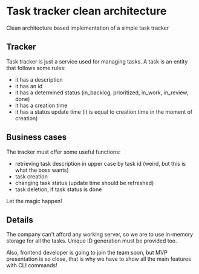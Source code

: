 # Task tracker clean architecture
Clean architecture based implementation of a simple task tracker 

## Tracker
Task tracker is just a service used for managing tasks.
A task is an entity that follows some rules:
- it has a description
- it has an id
- it has a determined status (in_backlog, prioritized, in_work, in_review, done)
- it has a creation time
- it has a status update time (it is equal to creation time in the moment of creation)

## Business cases
The tracker must offer some useful functions:
- retrieving task description in upper case by task id (weird, but this is what the boss wants)
- task creation
- changing task status (update time should be refreshed)
- task deletion, if task status is done

Let the magic happen!

## Details
The company can't afford any working server, so we are to use in-memory storage for all the tasks.
Unique ID generation must be provided too.

Also, frontend developer is going to join the team soon, but MVP presentation is so close, that is why 
we have to show all the main features with CLI commands!
